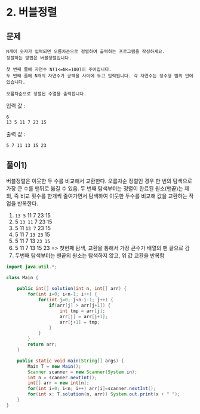 # 2. 버블정렬
## 문제
```
N개이 숫자가 입력되면 오름차순으로 정렬하여 출력하는 프로그램을 작성하세요.
정렬하는 방법은 버블정렬입니다.

첫 번째 줄에 자연수 N(1<=N<=100)이 주어집니다.
두 번째 줄에 N개의 자연수가 공백을 사이에 두고 입력됩니다. 각 자연수는 정수형 범위 안에 있습니다.

오름차순으로 정렬된 수열을 출력합니다.
```

입력 값 :
```
6
13 5 11 7 23 15
```

출력 값 : 
```
5 7 11 13 15 23
```


## 풀이1)
버블정렬은 이웃한 두 수를 비교해서 교환한다. 오름차순 정렬인 경우 한 번의 탐색으로 가장 큰 수를 맨뒤로 옮길 수 있음. 두 번째 탐색부터는 정렬이 완료된 원소(맨끝)는 제외, 즉 비교 횟수를 한개씩 줄여가면서 탐색하여 이웃한 두수를 비교해 값을 교환하는 작업을 반복한다.
1. `13 5` 11 7 23 15
2. 5 `13 11` 7 23 15
3. 5 11 `13 7` 23 15
4. 5 11 7 `13 23` 15 
5. 5 11 7 13 `23 15`
6. 5 11 7 13 15 23  => 첫번째 탐색, 교환을 통해서 가장 큰수가 배열의 맨 끝으로 감 
7. 두번째 탐색부터는 맨끝의 원소는 탐색하지 않고, 위 값 교환을 반복함

```java
import java.util.*;

class Main {
    
	public int[] solution(int n, int[] arr) {
	    for(int i=0; i<n-1; i++) {
	        for(int j=0; j<n-i-1; j++) {
	            if(arr[j] > arr[j+1]) {
	                int tmp = arr[j];
                    arr[j] = arr[j+1];
                    arr[j+1] = tmp;
	            }
	        }
	    }
	    return arr;
	}

	public static void main(String[] args) {
		Main T = new Main();
		Scanner scanner = new Scanner(System.in);
		int n = scanner.nextInt();
		int[] arr = new int[n];
		for(int i=0; i<n; i++) arr[i]=scanner.nextInt();
		for(int x: T.solution(n, arr)) System.out.print(x + " ");
	}
}
```
